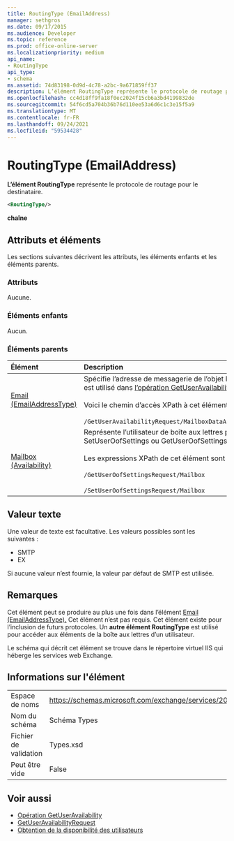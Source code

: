 ```yaml
---
title: RoutingType (EmailAddress)
manager: sethgros
ms.date: 09/17/2015
ms.audience: Developer
ms.topic: reference
ms.prod: office-online-server
ms.localizationpriority: medium
api_name:
- RoutingType
api_type:
- schema
ms.assetid: 74d83198-0d9d-4c78-a2bc-9a671859ff37
description: L’élément RoutingType représente le protocole de routage pour le destinataire.
ms.openlocfilehash: cc4d18ff9fa18f0ec2024f15cb6a3bd4199832de
ms.sourcegitcommit: 54f6cd5a704b36b76d110ee53a6d6c1c3e15f5a9
ms.translationtype: MT
ms.contentlocale: fr-FR
ms.lasthandoff: 09/24/2021
ms.locfileid: "59534428"
---
```

# <a name="routingtype-emailaddress"></a>RoutingType (EmailAddress)

**L’élément RoutingType** représente le protocole de routage pour le destinataire. 
  
```XML
<RoutingType/>
```

 **chaîne**
## <a name="attributes-and-elements"></a>Attributs et éléments

Les sections suivantes décrivent les attributs, les éléments enfants et les éléments parents.
  
### <a name="attributes"></a>Attributs

Aucune.
  
### <a name="child-elements"></a>Éléments enfants

Aucun.
  
### <a name="parent-elements"></a>Éléments parents

|**Élément**|**Description**|
|:-----|:-----|
|[Email (EmailAddressType)](email-emailaddresstype.md) <br/> |Spécifie l’adresse de messagerie de l’objet MailboxData. Cet élément est utilisé dans [l’opération GetUserAvailability](getuseravailability-operation.md).  <br/><br/> Voici le chemin d’accès XPath à cet élément :  <br/><br/>  `/GetUserAvailabilityRequest/MailboxDataArray/MailboxData[i]/Email` <br/> |
|[Mailbox (Availability)](mailbox-availability.md) <br/> | Représente l’utilisateur de boîte aux lettres pour une demande SetUserOofSettings ou GetUserOofSettings.  <br/><br/>  Les expressions XPath de cet élément sont les suivantes : <br/> <br/>  `/GetUserOofSettingsRequest/Mailbox` <br/><br/>  `/SetUserOofSettingsRequest/Mailbox` <br/> |
   
## <a name="text-value"></a>Valeur texte

Une valeur de texte est facultative. Les valeurs possibles sont les suivantes :

* SMTP
* EX

Si aucune valeur n’est fournie, la valeur par défaut de SMTP est utilisée.
  
## <a name="remarks"></a>Remarques

Cet élément peut se produire au plus une fois dans l’élément [Email (EmailAddressType).](email-emailaddresstype.md) Cet élément n’est pas requis. Cet élément existe pour l’inclusion de futurs protocoles. Un **autre élément RoutingType** est utilisé pour accéder aux éléments de la boîte aux lettres d’un utilisateur. 
  
Le schéma qui décrit cet élément se trouve dans le répertoire virtuel IIS qui héberge les services web Exchange.
  
## <a name="element-information"></a>Informations sur l'élément

|||
|:-----|:-----|
|Espace de noms  <br/> |https://schemas.microsoft.com/exchange/services/2006/types  <br/> |
|Nom du schéma  <br/> |Schéma Types  <br/> |
|Fichier de validation  <br/> |Types.xsd  <br/> |
|Peut être vide  <br/> |False  <br/> |
   
## <a name="see-also"></a>Voir aussi

- [Opération GetUserAvailability](getuseravailability-operation.md)
- [GetUserAvailabilityRequest](getuseravailabilityrequest.md)
- [Obtention de la disponibilité des utilisateurs](https://msdn.microsoft.com/library/d4133fcb-9b0f-4e6b-aadf-a389da83516a%28Office.15%29.aspx)

